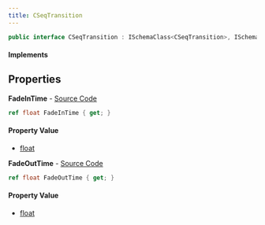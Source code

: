 ```yaml
---
title: CSeqTransition
---
```


```csharp
public interface CSeqTransition : ISchemaClass<CSeqTransition>, ISchemaField, ISchemaClass, INativeHandle
```

#### Implements

## Properties

**FadeInTime** - [Source Code](https://github.com/swiftly-solution/swiftlys2/blob/master/managed/src/SwiftlyS2.Generated/Schemas/Interfaces/CSeqTransition.cs#L16)

```csharp
ref float FadeInTime { get; }
```

#### Property Value

- [float](https://learn.microsoft.com/dotnet/api/system.single)

**FadeOutTime** - [Source Code](https://github.com/swiftly-solution/swiftlys2/blob/master/managed/src/SwiftlyS2.Generated/Schemas/Interfaces/CSeqTransition.cs#L18)

```csharp
ref float FadeOutTime { get; }
```

#### Property Value

- [float](https://learn.microsoft.com/dotnet/api/system.single)

